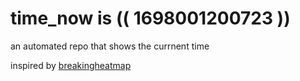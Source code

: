 # time_now is (( 1698001200723 ))

an automated repo that shows the currnent time

inspired by [breakingheatmap](https://github.com/breakingheatmap/breakingheatmap)